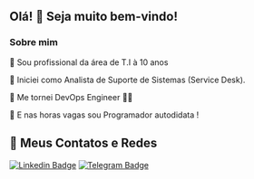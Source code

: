 ## Olá! 👋 Seja muito bem-vindo!

<h3> Sobre mim </h3>

🤔 Sou profissional da área de T.I à 10 anos

💼   Iniciei como Analista de Suporte de Sistemas (Service Desk).

🌱  Me tornei DevOps Engineer 🔎🐞

🔎 E nas horas vagas sou Programador autodidata ! 

## 💬 Meus Contatos e Redes
[![Linkedin Badge](https://img.shields.io/badge/-Linkedin-blue?style=for-the-badge&logo=Linkedin&logoColor=white&link=https://github.com/LeonardoMoreiraSilva)](https://www.linkedin.com/in/leonardocmsilva/)
[![Telegram Badge](https://img.shields.io/badge/Telegram-2CA5E0?style=for-the-badge&logo=telegram&logoColor=white&link=https://github.com/LeonardoMoreiraSilva)](https://t.me/leomoreiraS)
